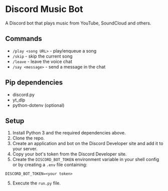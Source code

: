 # Discord Music Bot

A Discord bot that plays music from YouTube, SoundCloud and others.

## Commands
- `/play <song URL>` - play/enqueue a song
- `/skip` - skip the current song
- `/leave` - leave the voice chat
- `/say <message>` - send a message in the chat

## Pip dependencies
- discord.py
- yt_dlp
- python-dotenv (optional)

## Setup
1. Install Python 3 and the required dependencies above.
2. Clone the repo.
2. Create an application and bot on the Discord Developer site and add it to your server.
3. Copy your bot's token from the Discord Developer site.
4. Create the `DISCORD_BOT_TOKEN` environment variable in your shell config or by creating a `.env` file containing:

```
DISCORD_BOT_TOKEN=<your token>
```

5. Execute the `run.py` file.